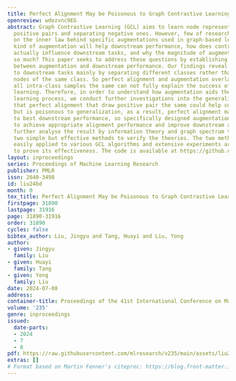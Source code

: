 ```yaml
---
title: Perfect Alignment May be Poisonous to Graph Contrastive Learning
openreview: wdezvnc9EG
abstract: Graph Contrastive Learning (GCL) aims to learn node representations by aligning
  positive pairs and separating negative ones. However, few of researchers have focused
  on the inner law behind specific augmentations used in graph-based learning. What
  kind of augmentation will help downstream performance, how does contrastive learning
  actually influence downstream tasks, and why the magnitude of augmentation matters
  so much? This paper seeks to address these questions by establishing a connection
  between augmentation and downstream performance. Our findings reveal that GCL contributes
  to downstream tasks mainly by separating different classes rather than gathering
  nodes of the same class. So perfect alignment and augmentation overlap which draw
  all intra-class samples the same can not fully explain the success of contrastive
  learning. Therefore, in order to understand how augmentation aids the contrastive
  learning process, we conduct further investigations into the generalization, finding
  that perfect alignment that draw positive pair the same could help contrastive loss
  but is poisonous to generalization, as a result, perfect alignment may not lead
  to best downstream performance, so specifically designed augmentation is needed
  to achieve appropriate alignment performance and improve downstream accuracy. We
  further analyse the result by information theory and graph spectrum theory and propose
  two simple but effective methods to verify the theories. The two methods could be
  easily applied to various GCL algorithms and extensive experiments are conducted
  to prove its effectiveness. The code is available at https://github.com/somebodyhh1/GRACEIS
layout: inproceedings
series: Proceedings of Machine Learning Research
publisher: PMLR
issn: 2640-3498
id: liu24bd
month: 0
tex_title: Perfect Alignment May be Poisonous to Graph Contrastive Learning
firstpage: 31890
lastpage: 31916
page: 31890-31916
order: 31890
cycles: false
bibtex_author: Liu, Jingyu and Tang, Huayi and Liu, Yong
author:
- given: Jingyu
  family: Liu
- given: Huayi
  family: Tang
- given: Yong
  family: Liu
date: 2024-07-08
address:
container-title: Proceedings of the 41st International Conference on Machine Learning
volume: '235'
genre: inproceedings
issued:
  date-parts:
  - 2024
  - 7
  - 8
pdf: https://raw.githubusercontent.com/mlresearch/v235/main/assets/liu24bd/liu24bd.pdf
extras: []
# Format based on Martin Fenner's citeproc: https://blog.front-matter.io/posts/citeproc-yaml-for-bibliographies/
---
```

